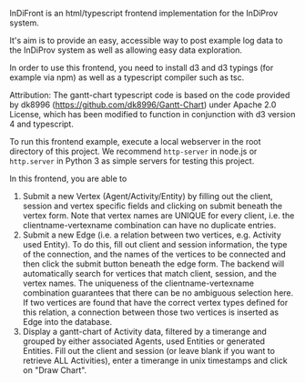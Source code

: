 InDiFront is an html/typescript frontend implementation for the InDiProv system.

It's aim is to provide an easy, accessible way to post example log data to the InDiProv system as well as allowing easy data exploration.

In order to use this frontend, you need to install d3 and d3 typings (for example via npm) as well as a typescript compiler such as tsc.

Attribution: The gantt-chart typescript code is based on the code provided by dk8996 (https://github.com/dk8996/Gantt-Chart) under Apache 2.0 License, which has been modified to function in conjunction with d3 version 4 and typescript.

To run this frontend example, execute a local webserver in the root directory of this project. We recommend `http-server` in node.js or `http.server` in Python 3 as simple servers for testing this project.

In this frontend, you are able to

1) Submit a new Vertex (Agent/Activity/Entity) by filling out the client, session and vertex specific fields and clicking on submit beneath the vertex form. Note that vertex names are UNIQUE for every client, i.e. the clientname-vertexname combination can have no duplicate entries.
2) Submit a new Edge (i.e. a relation between two vertices, e.g. Activity used Entity). To do this, fill out client and session information, the type of the connection, and the names of the vertices to be connected and then click the submit button beneath the edge form. The backend will automatically search for vertices that match client, session, and the vertex names. The uniqueness of the clientname-vertexname combination guarantees that there can be no ambiguous selection here. If two vertices are found that have the correct vertex types defined for this relation, a connection between those two vertices is inserted as Edge into the database.
3) Display a gantt-chart of Activity data, filtered by a timerange and grouped by either associated Agents, used Entities or generated Entities. Fill out the client and session (or leave blank if you want to retrieve ALL Activities), enter a timerange in unix timestamps and click on "Draw Chart".
